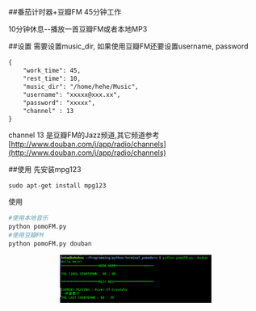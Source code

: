 ##番茄计时器+豆瓣FM
45分钟工作

10分钟休息--播放一首豆瓣FM或者本地MP3

##设置
需要设置music_dir, 如果使用豆瓣FM还要设置username, password

```
{
    "work_time": 45,
    "rest_time": 10,
    "music_dir": "/home/hehe/Music",
    "username": "xxxxx@xxx.xx",
    "password": "xxxxx",
    "channel" : 13
}

```

channel 13 是豆瓣FM的Jazz频道,其它频道参考[http://www.douban.com/j/app/radio/channels](http://www.douban.com/j/app/radio/channels)

##使用 
先安装mpg123
```
sudo apt-get install mpg123
```
使用
```python
#使用本地音乐
python pomoFM.py
#使用豆瓣FM
python pomoFM.py douban
```
<center><img src="data/6.png" width="300px" /></center>